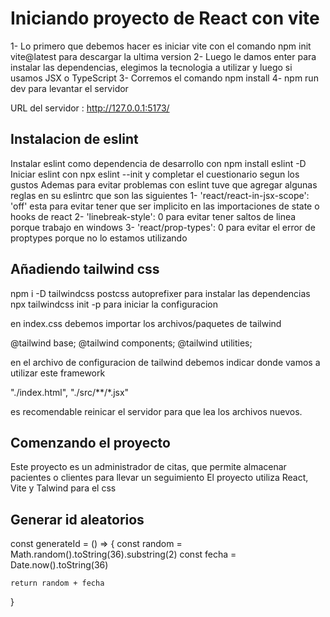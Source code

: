 # Iniciando proyecto de React con vite

1- Lo primero que debemos hacer es iniciar vite con el comando npm init vite@latest para descargar la ultima version
2- Luego le damos enter para instalar las dependencias, elegimos la tecnologia a utilizar y luego si usamos JSX o TypeScript
3- Corremos el comando npm install
4- npm run dev para levantar el servidor

URL del servidor : http://127.0.0.1:5173/

## Instalacion de eslint

Instalar eslint como dependencia de desarrollo con npm install eslint -D
Iniciar eslint con npx eslint --init y completar el cuestionario segun los gustos
Ademas para evitar problemas con eslint tuve que agregar algunas reglas en su eslintrc que son las siguientes
1- 'react/react-in-jsx-scope': 'off' esta para evitar tener que ser implicito en las importaciones de state o hooks de react
2- 'linebreak-style': 0 para evitar tener saltos de linea porque trabajo en windows
3- 'react/prop-types': 0 para evitar el error de proptypes porque no lo estamos utilizando

## Añadiendo tailwind css

npm i -D tailwindcss postcss autoprefixer para instalar las dependencias
npx tailwindcss init -p para iniciar la configuracion

en index.css debemos importar los archivos/paquetes de tailwind

@tailwind base;
@tailwind components;
@tailwind utilities;

en el archivo de configuracion de tailwind debemos indicar donde vamos a utilizar este framework

"./index.html", "./src/**/*.jsx"

es recomendable reinicar el servidor para que lea los archivos nuevos.

## Comenzando el proyecto

Este proyecto es un administrador de citas, que permite almacenar pacientes o clientes para llevar un seguimiento
El proyecto utiliza React, Vite y Talwind para el css


## Generar id aleatorios

const generateId = () => {
    const random = Math.random().toString(36).substring(2)
    const fecha = Date.now().toString(36)

    return random + fecha
  }